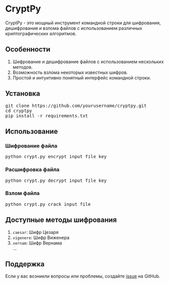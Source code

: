 <h1>CryptPy</h1>

<p>CryptPy - это мощный инструмент командной строки для шифрования, дешифрования и взлома файлов с использованием различных криптографических алгоритмов.</p>

<h2>Особенности</h2>

<ol>
    <li>Шифрование и дешифрование файлов с использованием нескольких методов.</li>
    <li>Возможность взлома некоторых известных шифров.</li>
    <li>Простой и интуитивно понятный интерфейс командной строки.</li>
</ol>

<h2>Установка</h2>

<pre>
git clone https://github.com/yourusername/cryptpy.git
cd cryptpy
pip install -r requirements.txt
</pre>

<h2>Использование</h2>

<h3>Шифрование файла</h3>

<pre>
python crypt.py encrypt input_file key
</pre>

<h3>Расшифровка файла</h3>

<pre>
python crypt.py decrypt input_file key
</pre>

<h3>Взлом файла</h3>

<pre>
python crypt.py crack input_file
</pre>

<h2>Доступные методы шифрования</h2>

<ol>
    <li><code>caesar</code>: Шифр Цезаря</li>
    <li><code>vigenere</code>: Шифр Виженера</li>
    <li><code>vernam</code>: Шифр Вернама</li>
    ...
</ol>

<h2>Поддержка</h2>

<p>Если у вас возникли вопросы или проблемы, создайте <a href="https://github.com/dimatveev/cryptpy/issues">issue</a> на GitHub.</p>

